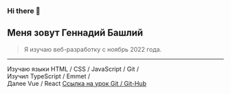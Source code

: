 ### Hi there 👋
## Меня зовут Геннадий Башлий

> Я изучаю веб-разработку с ноябрь 2022 года.  
***

Изучаю языки HTML / CSS / JavaScript / Git /  
Изучил TypeScript / Emmet /  
Далее Vue / React
[Ссылка на урок Git / Git-Hub](https://gennadiy99.github.io/Test-IT_Doc/)
<!--
- 🔭 I’m currently working on ...
- 🌱 I’m currently learning ...
- 👯 I’m looking to collaborate on ...
- 🤔 I’m looking for help with ...
- 💬 Ask me about ...
- 📫 How to reach me: ...
- 😄 Pronouns: ...
- ⚡ Fun fact: ...
-->


